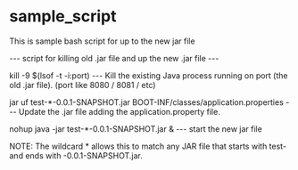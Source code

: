 # sample_script
This is sample bash script for up to the new jar file



--- script for killing old .jar file and up the new .jar file ---

kill -9 $(lsof -t -i:port)
--- Kill the existing Java process running on port (the old .jar file).  (port like 8080 / 8081 / etc) 


jar uf test-*-0.0.1-SNAPSHOT.jar BOOT-INF/classes/application.properties
--- Update the .jar file adding the application.property file.

nohup java -jar test-*-0.0.1-SNAPSHOT.jar &
--- start the new jar file 


NOTE: The wildcard * allows this to match any JAR file that starts with test- and ends with -0.0.1-SNAPSHOT.jar.
